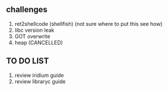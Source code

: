 ## challenges
1. ret2shellcode (shellfish) (not sure where to put this see how)
2. libc version leak
3. GOT overwrite
4. heap  (CANCELLED)




## TO DO LIST
1. review iridium guide
2. review libraryc guide

